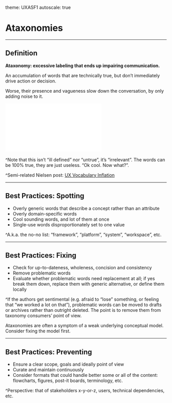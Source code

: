 theme: UXASF1
autoscale: true

# Ataxonomies

<!-- Cacaxonomies -->
<!-- Cataxonomies -->

---

## Definition

**Ataxonomy: excessive labeling that ends up impairing communication.**

An accumulation of words that are technically true, but don’t immediately drive action or decision.

Worse, their presence and vagueness slow down the conversation, by only adding noise to it.

<!-- Avoid cataxonomies. -->

![right](assets/definition.pdf)

^Note that this isn’t “ill defined” nor “untrue”, it’s “irrelevant”. The words can be 100% true, they are just useless. “Ok cool. Now what?”.

^Semi-related Nielsen post: [UX Vocabulary Inflation](https://jakobnielsenphd.substack.com/p/ux-vocabulary-inflation)

<!-- Hot take: Atomic Design is an ataxonomy for UX practitioners. -->

---

## Best Practices: Spotting

- Overly generic words that describe a concept rather than an attribute
- Overly domain-specific words
- Cool sounding words, and lot of them at once
- Single-use words disproportionately set to one value

<!-- Everything-bucket terms without a local definition -->

<!-- buzzwords -->

<!-- Red flag, polysemic -->

^A.k.a. the no-no list: “framework”, “platform”, “system”, “workspace”, etc.

<!-- dashboard, landing page, summary, topic, workspace, hub page -->

---

## Best Practices: Fixing

- Check for up-to-dateness, wholeness, concision and consistency
- Remove problematic words
- Evaluate whether problematic words need replacement at all;
if yes break them down, replace them with generic alternative, or define them locally

^If the authors get sentimental (e.g. afraid to “lose” something, or feeling that “we worked a lot on that”), problematic words can be moved to drafts or archives rather than outright deleted. The point is to remove them from taxonomy consumers’ point of view.

Ataxonomies are often a symptom of a weak underlying conceptual model. Consider fixing the model first.

---

## Best Practices: Preventing

- Ensure a clear scope, goals and ideally point of view
- Curate and maintain continuously
- Consider formats that could handle better some or all of the content: flowcharts, figures, post-it boards, terminology, etc.

^Perspective: that of stakeholders x-y-or-z, users, technical dependencies, etc.
